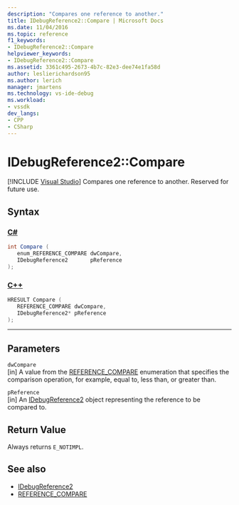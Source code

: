 ```yaml
---
description: "Compares one reference to another."
title: IDebugReference2::Compare | Microsoft Docs
ms.date: 11/04/2016
ms.topic: reference
f1_keywords:
- IDebugReference2::Compare
helpviewer_keywords:
- IDebugReference2::Compare
ms.assetid: 3361c495-2673-4b7c-82e3-dee74e1fa58d
author: leslierichardson95
ms.author: lerich
manager: jmartens
ms.technology: vs-ide-debug
ms.workload:
- vssdk
dev_langs:
- CPP
- CSharp
---
```

# IDebugReference2::Compare

 [!INCLUDE [Visual Studio](~/includes/applies-to-version/vs-windows-only.md)]
Compares one reference to another. Reserved for future use.

## Syntax

### [C#](#tab/csharp)
```csharp
int Compare ( 
   enum_REFERENCE_COMPARE dwCompare,
   IDebugReference2       pReference
);
```
### [C++](#tab/cpp)
```cpp
HRESULT Compare ( 
   REFERENCE_COMPARE dwCompare,
   IDebugReference2* pReference
);
```
---

## Parameters
`dwCompare`\
[in] A value from the [REFERENCE_COMPARE](../../../extensibility/debugger/reference/reference-compare.md) enumeration that specifies the comparison operation, for example, equal to, less than, or greater than.

`pReference`\
[in] An [IDebugReference2](../../../extensibility/debugger/reference/idebugreference2.md) object representing the reference to be compared to.

## Return Value
 Always returns `E_NOTIMPL`.

## See also
- [IDebugReference2](../../../extensibility/debugger/reference/idebugreference2.md)
- [REFERENCE_COMPARE](../../../extensibility/debugger/reference/reference-compare.md)
